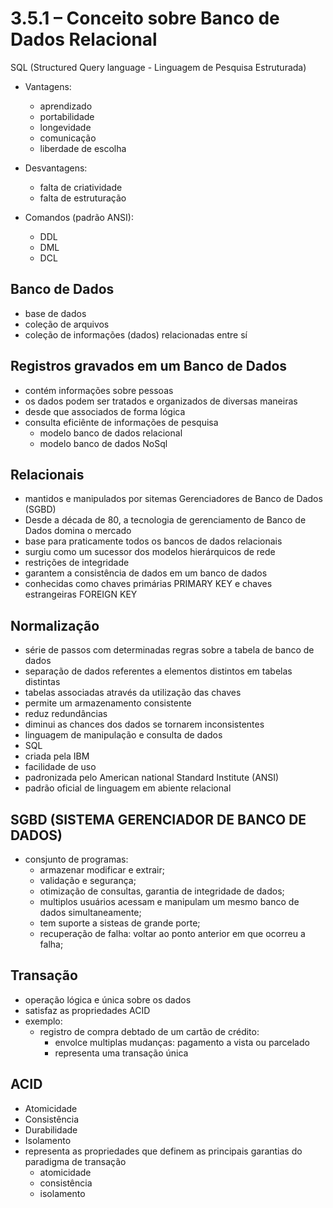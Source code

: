 # 3.5.1 – Conceito sobre Banco de Dados Relacional

SQL (Structured Query language - Linguagem de Pesquisa Estruturada)

- Vantagens:
  - aprendizado
  - portabilidade
  - longevidade
  - comunicação
  - liberdade de escolha

- Desvantagens:
  - falta de criatividade
  - falta de estruturação

- Comandos (padrão ANSI):
  - DDL
  - DML
  - DCL

## Banco de Dados

- base de dados
- coleção de arquivos
- coleção de informações (dados) relacionadas entre sí

## Registros gravados em um Banco de Dados

- contém informações sobre pessoas
- os dados podem ser tratados e organizados de diversas maneiras
- desde que associados de forma lógica
- consulta eficiênte de informações de pesquisa
  - modelo banco de dados relacional
  - modelo banco de dados NoSql

## Relacionais

- mantidos e manipulados por sitemas Gerenciadores de Banco de Dados (SGBD)
- Desde a década de 80, a tecnologia de gerenciamento de Banco de Dados domina o mercado
- base para praticamente todos os bancos de dados relacionais
- surgiu como um sucessor dos modelos hierárquicos de rede
- restrições de integridade
- garantem a consistência de dados em um banco de dados
- conhecidas como chaves primárias PRIMARY KEY e chaves estrangeiras FOREIGN KEY

## Normalização

- série de passos com determinadas regras sobre a tabela de banco de dados
- separação de dados referentes a elementos distintos em tabelas distintas
- tabelas associadas através da utilização das chaves
- permite um armazenamento consistente
- reduz redundâncias
- diminui as chances dos dados se tornarem inconsistentes
- linguagem de manipulação e consulta de dados
- SQL
- criada pela IBM
- facilidade de uso
- padronizada pelo American national Standard Institute (ANSI)
- padrão oficial de linguagem em abiente relacional

## SGBD (SISTEMA GERENCIADOR DE BANCO DE DADOS)

- consjunto de programas:
  - armazenar modificar e extrair;
  - validação e segurança;
  - otimização de consultas, garantia de integridade de dados;
  - multiplos usuários acessam e manipulam um mesmo banco de dados simultaneamente;
  - tem suporte a sisteas de grande porte;
  - recuperação de falha: voltar ao ponto anterior em que ocorreu a falha;

## Transação

- operação lógica e única sobre os dados
- satisfaz as propriedades ACID
- exemplo:
  - registro de compra debtado de um cartão de crédito:
    - envolce multiplas mudanças: pagamento a vista ou parcelado
    - representa uma transação única

## ACID

- Atomicidade
- Consistência
- Durabilidade
- Isolamento
- representa as propriedades que definem as principais garantias do paradigma de transação
  - atomicidade
  - consistência
  - isolamento